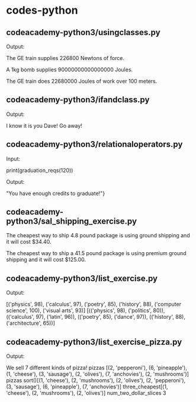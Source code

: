 # codes-python

## codeacademy-python3/usingclasses.py

Output: 

  The GE train supplies 226800 Newtons of force.

  A 1kg bomb supplies 90000000000000000 Joules.

  The GE train does 22680000 Joules of work over 100 meters.
  
## codeacademy-python3/ifandclass.py

Output: 

  I know it is you Dave! Go away!
  
## codeacademy-python3/relationaloperators.py

Input:

  print(graduation_reqs(120))

Output:

  "You have enough credits to graduate!"}

## codeacademy-python3/sal_shipping_exercise.py

The cheapest way to ship 4.8 pound package is using ground shipping and it will cost $34.40.

The cheapest way to ship a 41.5 pound package is using premium ground shipping and it will cost $125.00.


## codeacademy-python3/list_exercise.py

Output:

  [('physics', 98), ('calculus', 97), ('poetry', 85), ('history', 88), ('computer science', 100), ('visual arts', 93)]
[(('physics', 98), ('politics', 80)), (('calculus', 97), ('latin', 96)), (('poetry', 85), ('dance', 97)), (('history', 88), ('architecture', 65))]


## codeacademy-python3/list_exercise_pizza.py

Output:

  We sell 7 different kinds of pizza!
  pizzas [(2, 'pepperoni'), (6, 'pineapple'), (1, 'cheese'), (3, 'sausage'), (2, 'olives'), (7, 'anchovies'), (2, 'mushrooms')]
  pizzas sort()[(1, 'cheese'), (2, 'mushrooms'), (2, 'olives'), (2, 'pepperoni'), (3, 'sausage'), (6, 'pineapple'), (7, 'anchovies')]
  three_cheapest[(1, 'cheese'), (2, 'mushrooms'), (2, 'olives')]
  num_two_dollar_slices 3
  
